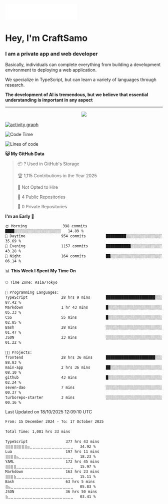 <img src="images/header.svg"></img>

# Hey, I'm CraftSamo

### I am a private app and web developer

Basically, individuals can complete everything from building a development
environment to deploying a web application.

We specialize in TypeScript, but can learn a variety of languages through
research.

**The development of AI is tremendous, but we believe that essential
understanding is important in any aspect**

---

<p align="center">
  <img alig src="https://github-profile-trophy.vercel.app/?username=craftsamo&theme=onedark&column=-1" />
</p>

[![activity graph](https://github-readme-activity-graph.vercel.app/graph?username=craftsamo&theme=github-dark-dimmed&custom_title=Guilyx%20Activity%20Graph&hide_border=true)](https://github.com/ashutosh00710/github-readme-activity-graph)

<!--START_SECTION:waka-->
![Code Time](http://img.shields.io/badge/Code%20Time-1%2C071%20hrs%202%20mins-blue)

![Lines of code](https://img.shields.io/badge/From%20Hello%20World%20I%27ve%20Written-661.4%20thousand%20lines%20of%20code-blue)

**🐱 My GitHub Data** 

> 📦 ? Used in GitHub's Storage 
 > 
> 🏆 1,115 Contributions in the Year 2025
 > 
> 🚫 Not Opted to Hire
 > 
> 📜 4 Public Repositories 
 > 
> 🔑 0 Private Repositories 
 > 
**I'm an Early 🐤** 

```text
🌞 Morning                398 commits         ████░░░░░░░░░░░░░░░░░░░░░   14.89 % 
🌆 Daytime                954 commits         █████████░░░░░░░░░░░░░░░░   35.69 % 
🌃 Evening                1157 commits        ███████████░░░░░░░░░░░░░░   43.28 % 
🌙 Night                  164 commits         ██░░░░░░░░░░░░░░░░░░░░░░░   06.14 % 
```


📊 **This Week I Spent My Time On** 

```text
🕑︎ Time Zone: Asia/Tokyo

💬 Programming Languages: 
TypeScript               28 hrs 9 mins       ██████████████████████░░░   87.42 % 
Markdown                 1 hr 43 mins        █░░░░░░░░░░░░░░░░░░░░░░░░   05.33 % 
CSS                      55 mins             █░░░░░░░░░░░░░░░░░░░░░░░░   02.85 % 
Bash                     28 mins             ░░░░░░░░░░░░░░░░░░░░░░░░░   01.47 % 
JSON                     23 mins             ░░░░░░░░░░░░░░░░░░░░░░░░░   01.22 % 

🐱‍💻 Projects: 
frontend                 28 hrs 36 mins      ██████████████████████░░░   88.83 % 
main-app                 2 hrs 36 mins       ██░░░░░░░░░░░░░░░░░░░░░░░   08.10 % 
github                   43 mins             █░░░░░░░░░░░░░░░░░░░░░░░░   02.24 % 
seven-dao                7 mins              ░░░░░░░░░░░░░░░░░░░░░░░░░   00.37 % 
turborepo-starter        3 mins              ░░░░░░░░░░░░░░░░░░░░░░░░░   00.16 % 
```


 Last Updated on 18/10/2025 12:09:10 UTC
<!--END_SECTION:waka-->

<!--START_SECTION:waka-simple-->

```text
From: 15 December 2024 - To: 17 October 2025

Total Time: 1,081 hrs 33 mins

TypeScript                 377 hrs 43 mins ⣿⣿⣿⣿⣿⣿⣿⣿⣶⣀⣀⣀⣀⣀⣀⣀⣀⣀⣀⣀⣀⣀⣀⣀⣀   34.92 %
Lua                        197 hrs 11 mins ⣿⣿⣿⣿⣦⣀⣀⣀⣀⣀⣀⣀⣀⣀⣀⣀⣀⣀⣀⣀⣀⣀⣀⣀⣀   18.23 %
YAML                       172 hrs 45 mins ⣿⣿⣿⣿⣀⣀⣀⣀⣀⣀⣀⣀⣀⣀⣀⣀⣀⣀⣀⣀⣀⣀⣀⣀⣀   15.97 %
Markdown                   163 hrs 23 mins ⣿⣿⣿⣷⣀⣀⣀⣀⣀⣀⣀⣀⣀⣀⣀⣀⣀⣀⣀⣀⣀⣀⣀⣀⣀   15.11 %
Bash                       63 hrs 5 mins   ⣿⣦⣀⣀⣀⣀⣀⣀⣀⣀⣀⣀⣀⣀⣀⣀⣀⣀⣀⣀⣀⣀⣀⣀⣀   05.83 %
JSON                       36 hrs 50 mins  ⣷⣀⣀⣀⣀⣀⣀⣀⣀⣀⣀⣀⣀⣀⣀⣀⣀⣀⣀⣀⣀⣀⣀⣀⣀   03.41 %
```

<!--END_SECTION:waka-simple-->
